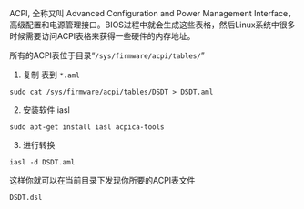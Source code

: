 
ACPI, 全称又叫 Advanced Configuration and Power Management Interface， 高级配置和电源管理接口。BIOS过程中就会生成这些表格，然后Linux系统中很多时候需要访问ACPI表格来获得一些硬件的内存地址。

所有的ACPI表位于目录“`/sys/firmware/acpi/tables/`”

1. 复制 表到 `*.aml`

`sudo cat /sys/firmware/acpi/tables/DSDT > DSDT.aml`

2. 安装软件 iasl

`sudo apt-get install iasl acpica-tools`

3. 进行转换

`iasl -d DSDT.aml`

这样你就可以在当前目录下发现你所要的ACPI表文件

`DSDT.dsl`